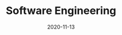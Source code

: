 ---
# Course title, summary, and position in the list.
linktitle: Overview
weight: 2

# Page metadata.
title: Software Engineering
date: "2020-11-13"
draft: false  # Is this a draft? true/false
toc: true  # Show table of contents? true/false
type: book  # Do not modify.
editable: false

# Add menu entry to sidebar.
# - name: Declare this menu item as a parent with ID `name`.
# - weight: Position of link in menu.
menu:
  software-engineering:
    name: Overview
    weight: 1

# Optional header image (relative to `static/img/` folder).
# header:
#   caption: ""
#   image: ""

---